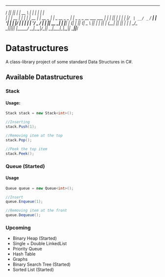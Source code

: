   _____  _  _     _____        _            _                   _                       
 / ____|| || |_  |  __ \      | |          | |                 | |                      
| |   |_  __  _| | |  | | __ _| |_ __ _ ___| |_ _ __ _   _  ___| |_ _   _ _ __ ___  ___ 
| |    _| || |_  | |  | |/ _` | __/ _` / __| __| '__| | | |/ __| __| | | | '__/ _ \/ __|
| |___|_  __  _| | |__| | (_| | || (_| \__ \ |_| |  | |_| | (__| |_| |_| | | |  __/\__ \
 \_____||_||_|   |_____/ \__,_|\__\__,_|___/\__|_|   \__,_|\___|\__|\__,_|_|  \___||___/

# Datastructures

A class-library project of some standard Data Structures in C#.

## Available Datastructures

### Stack
#### Usage:
```C#
Stack stack = new Stack<int>();

//Inserting
stack.Push(1);

//Removing item at the top
stack.Pop();

//Peek the top item
stack.Peek();
```
### Queue (Started)
#### Usage
```C#
Queue queue = new Queue<int>();

//Insert
queue.Enqueue(1);

//Removing item at the front
queue.Dequeue();
```

### Upcoming
* Binary Heap (Started)
* Single + Double LinkedList
* Priority Queue
* Hash Table
* Graphs
* Binary Search Tree (Started)
* Sorted List (Started)